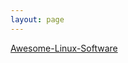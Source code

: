 ```yaml
---
layout: page
---
```


[Awesome-Linux-Software](https://isister.cc/Awesome-Linux-Software/README_zh-CN)
